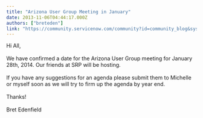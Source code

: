 ```yaml
---
title: "Arizona User Group Meeting in January"
date: 2013-11-06T04:44:17.000Z
authors: ["breteden"]
link: "https://community.servicenow.com/community?id=community_blog&sys_id=7aedeee9dbd0dbc01dcaf3231f96193b"
---
```

<p>Hi All,<br /><br />We have confirmed a date for the Arizona User Group meeting for January 28th, 2014. Our friends at SRP will be hosting.<br /><br />If you have any suggestions for an agenda please submit them to Michelle or myself soon as we will try to firm up the agenda by year end. <br /><br />Thanks!<br /><br />Bret Edenfield</p>